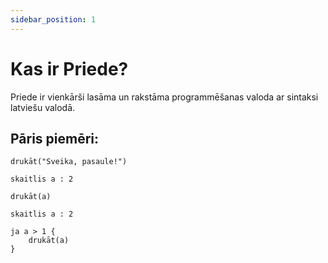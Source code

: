 ```yaml
---
sidebar_position: 1
---
```


# Kas ir Priede?

Priede ir vienkārši lasāma un rakstāma programmēšanas valoda ar sintaksi latviešu valodā.

## Pāris piemēri:

```
drukāt("Sveika, pasaule!")
```

```
skaitlis a : 2

drukāt(a)
```

```
skaitlis a : 2

ja a > 1 {
    drukāt(a)
}
```
